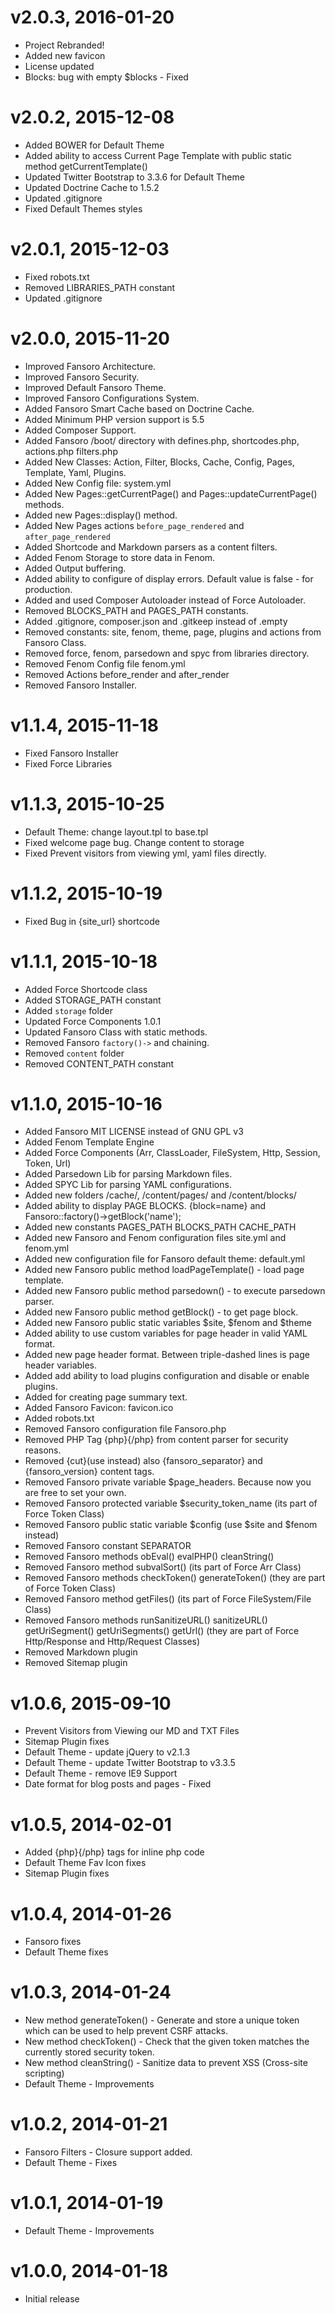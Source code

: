 # v2.0.3, 2016-01-20
* Project Rebranded!
* Added new favicon
* License updated
* Blocks: bug with empty $blocks - Fixed

# v2.0.2, 2015-12-08
* Added BOWER for Default Theme
* Added ability to access Current Page Template with public static method getCurrentTemplate()
* Updated Twitter Bootstrap to 3.3.6 for Default Theme
* Updated Doctrine Cache to 1.5.2
* Updated .gitignore
* Fixed Default Themes styles

# v2.0.1, 2015-12-03
* Fixed robots.txt
* Removed LIBRARIES_PATH constant
* Updated .gitignore

# v2.0.0, 2015-11-20
* Improved Fansoro Architecture.
* Improved Fansoro Security.
* Improved Default Fansoro Theme.
* Improved Fansoro Configurations System.
* Added Fansoro Smart Cache based on Doctrine Cache.
* Added Minimum PHP version support is 5.5
* Added Composer Support.
* Added Fansoro /boot/ directory with defines.php, shortcodes.php, actions.php filters.php
* Added New Classes: Action, Filter, Blocks, Cache, Config, Pages, Template, Yaml, Plugins.
* Added New Config file: system.yml
* Added New Pages::getCurrentPage() and Pages::updateCurrentPage() methods.
* Added new Pages::display() method.
* Added New Pages actions `before_page_rendered` and `after_page_rendered`
* Added Shortcode and Markdown parsers as a content filters.
* Added Fenom Storage to store data in Fenom.
* Added Output buffering.
* Added ability to configure of display errors. Default value is false - for production.
* Added and used Composer Autoloader instead of Force Autoloader.
* Removed BLOCKS_PATH and PAGES_PATH constants.
* Added .gitignore, composer.json and .gitkeep instead of .empty
* Removed constants: site, fenom, theme, page, plugins and actions from Fansoro Class.
* Removed force, fenom, parsedown and spyc from libraries directory.
* Removed Fenom Config file fenom.yml
* Removed Actions before_render and after_render
* Removed Fansoro Installer.

# v1.1.4, 2015-11-18
* Fixed Fansoro Installer
* Fixed Force Libraries

# v1.1.3, 2015-10-25
* Default Theme: change layout.tpl to base.tpl
* Fixed welcome page bug. Change content to storage
* Fixed Prevent visitors from viewing yml, yaml files directly.

# v1.1.2, 2015-10-19
* Fixed Bug in {site_url} shortcode

# v1.1.1, 2015-10-18
* Added Force Shortcode class
* Added STORAGE_PATH constant
* Added `storage` folder
* Updated Force Components 1.0.1
* Updated Fansoro Class with static methods.
* Removed Fansoro `factory()->` and chaining.
* Removed `content` folder
* Removed CONTENT_PATH constant

# v1.1.0, 2015-10-16
* Added Fansoro MIT LICENSE instead of GNU GPL v3
* Added Fenom Template Engine
* Added Force Components (Arr, ClassLoader, FileSystem, Http, Session, Token, Url)
* Added Parsedown Lib for parsing Markdown files.
* Added SPYC Lib for parsing YAML configurations.
* Added new folders /cache/, /content/pages/ and /content/blocks/
* Added ability to display PAGE BLOCKS. {block=name} and Fansoro::factory()->getBlock('name');
* Added new constants PAGES_PATH BLOCKS_PATH CACHE_PATH
* Added new Fansoro and Fenom configuration files site.yml and fenom.yml
* Added new configuration file for Fansoro default theme: default.yml
* Added new Fansoro public method loadPageTemplate() - load page template.
* Added new Fansoro public method parsedown() - to execute parsedown parser.
* Added new Fansoro public method getBlock() - to get page block.
* Added new Fansoro public static variables $site, $fenom and $theme
* Added ability to use custom variables for page header in valid YAML format.
* Added new page header format. Between triple-dashed lines is page header variables.
* Added add ability to load plugins configuration and disable or enable plugins.
* Added <!--more--> for creating page summary text.
* Added Fansoro Favicon: favicon.ico
* Added robots.txt
* Removed Fansoro configuration file Fansoro.php
* Removed PHP Tag {php}{/php} from content parser for security reasons.
* Removed {cut}(use <!--more--> instead) also {fansoro_separator} and {fansoro_version} content tags.
* Removed Fansoro private variable $page_headers. Because now you are free to set your own.
* Removed Fansoro protected variable $security_token_name (its part of Force Token Class)
* Removed Fansoro public static variable $config (use $site and $fenom instead)
* Removed Fansoro constant SEPARATOR
* Removed Fansoro methods obEval() evalPHP() cleanString()
* Removed Fansoro method subvalSort() (its part of Force Arr Class)
* Removed Fansoro methods checkToken() generateToken() (they are part of Force Token Class)
* Removed Fansoro method getFiles() (its part of Force FileSystem/File Class)
* Removed Fansoro methods runSanitizeURL() sanitizeURL() getUriSegment() getUriSegments() getUrl() (they are part of Force Http/Response and Http/Request Classes)
* Removed Markdown plugin
* Removed Sitemap plugin

# v1.0.6, 2015-09-10
* Prevent Visitors from Viewing our MD and TXT Files
* Sitemap Plugin fixes
* Default Theme - update jQuery to v2.1.3
* Default Theme - update Twitter Bootstrap to v3.3.5
* Default Theme - remove IE9 Support
* Date format for blog posts and pages - Fixed

# v1.0.5, 2014-02-01
* Added {php}{/php} tags for inline php code
* Default Theme Fav Icon fixes
* Sitemap Plugin fixes

# v1.0.4, 2014-01-26
* Fansoro fixes
* Default Theme fixes

# v1.0.3, 2014-01-24
* New method generateToken() - Generate and store a unique token which can be used to help prevent CSRF attacks.
* New method checkToken() - Check that the given token matches the currently stored security token.
* New method cleanString() - Sanitize data to prevent XSS (Cross-site scripting)
* Default Theme - Improvements

# v1.0.2, 2014-01-21
* Fansoro Filters - Closure support added.
* Default Theme - Fixes

# v1.0.1, 2014-01-19
* Default Theme - Improvements

# v1.0.0, 2014-01-18
* Initial release
